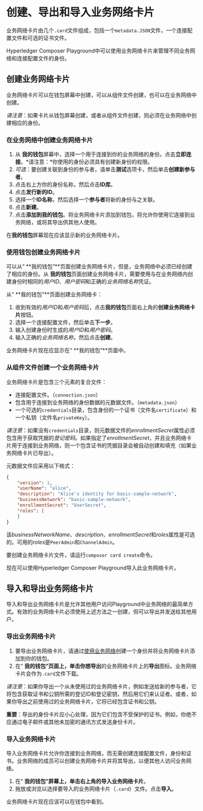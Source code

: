 # 创建、导出和导入业务网络卡片

业务网络卡片由几个`.card`文件组成，包括一个`metadata.JSON`文件，一个连接配置文件和可选的证书文件。

Hyperledger Composer Playground中可以使用业务网络卡片来管理不同业务网络和连接配置文件的身份。

## 创建业务网络卡片

业务网络卡片可以在钱包屏幕中创建，可以从组件文件创建，也可以在业务网络中创建。

*请注意*：如果卡片从钱包屏幕创建，或者从组件文件创建，则必须在业务网络中创建相应的身份。

### 在业务网络中创建业务网络卡片

1. 从 **我的钱包**屏幕中，选择一个用于连接到你的业务网络的身份。点击**立即连接**。*请注意：*你使用的身份必须具有创建新身份的权限。
2. *可选*：要创建关联到身份的参与者，请单击**测试**选项卡，然后单击**创建新参与者**。
3. 点击右上方你的身份名称，然后点击**ID库**。
4. 点击**发行新的ID**。
5. 选择一个**ID名称**，然后选择一个**参与者**将新的身份与之关联。
6. 点击**新建**。
7. 点击**添加到我的钱包**。将业务网络卡片添加到钱包，将允许你使用它连接到业务网络，或将其导出供其他人使用。

在**我的钱包**屏幕现在应该显示新的业务网络卡片。

### 使用钱包创建业务网络卡片

可以从“ **我的钱包”**页面创建业务网络卡片，但是，业务网络中必须已经创建了相应的身份。从 **我的钱包**页面创建业务网络卡片，需要使用与在业务网络内创建身份时相同的*用户ID*、*用户密码*和正确的*业务网络名称*凭证。

从“ **我的钱包”**页面创建业务网络卡：

1. 收到有效的*用户ID*和*用户密码*后，点击**我的钱包**页面右上角的**创建业务网络卡片**按钮。
2. 选择一个连接配置文件，然后单击**下一步**。
3. 输入创建身份时生成的*用户ID*和*用户密码*。
4. 输入正确的*业务网络名称*，然后点击**创建**。

业务网络卡片现在应显示在“ **我的钱包”**页面中。

### 从组件文件创建一个业务网络卡片

业务网络卡片是包含三个元素的复合文件：

- 连接配置文件。（`connection.json`）
- 包含用于连接到业务网络的身份数据的元数据文件。（`metadata.json`）
- 一个可选的`credentials`目录，包含身份的一个证书（文件名`certificate`）和一个私钥（文件名`privateKey`）。

*请注意*：如果没有`credentials`目录，则元数据文件的*enrollmentSecret*属性必须包含用于获取凭据的*登记密码*。如果指定了*enrollmentSecret*，并且业务网络卡片用于连接到业务网络，则一个包含证书的凭据目录会被自动创建和填充（如果业务网络卡片已导出）。

元数据文件应采用以下格式：
```json
{
    "version": 1,
    "userName": "alice",
    "description": "Alice's identity for basic-sample-network",
    "businessNetwork": "basic-sample-network",
    "enrollmentSecret": "UserSecret",
    "roles": [
    ]
}
```

该*businessNetworkName*、*description*、*enrollmentSecret*和*roles*属性是可选的。可用的*roles*是`PeerAdmin`和`ChannelAdmin`。

要创建业务网络卡片文件，请运行`composer card create`命令。

现在可以使用Hyperledger Composer Playground导入此业务网络卡片。

## 导入和导出业务网络卡片

导入和导出业务网络卡片是允许其他用户访问Playground中业务网络的最简单方式。有效的业务网络卡片必须使用上述方法之一创建，但可以导出并发送给其他用户。

### 导出业务网络卡片

1. 要导出业务网络卡片，请通过[使用业务网络](https://hyperledger.github.io/composer/stable/managing/id-cards-playground#creating-an-id-card-within-a-business-network)创建一个身份并将业务网络卡片添加到你的钱包。
2. 在“ **我的钱包”**页面上，单击你想**导出**的业务网络卡片上的**导出**图标。业务网络卡片会作为`.card`文件下载。

*请注意*：如果你导出一个从未使用过的业务网络卡片，例如发送给新的参与者，它将包含获取证书和公钥所需的登记ID和登记密钥，然后用它们来认证者。或者，如果你导出之前使用过的业务网络卡片，它将已经包含证书和公钥。

**重要**：导出的身份卡片应小心处理，因为它们包含不受保护的证书。例如，你绝不应通过电子邮件或其他未加密的通讯方式发送身份卡片。

### 导入业务网络卡片

导入业务网络卡片允许你连接到业务网络，而无需创建连接配置文件，身份和证书。业务网络的成员可以创建业务网络卡片并将其导出，以便其他人访问业务网络。

1. 在“ **我的钱包”**屏幕上，单击右上角的**导入业务网络卡片**。
2. 拖放或浏览以选择要导入的业务网络卡片（`.card`）文件。点击**导入**。

业务网络卡片现在应该可以在钱包中看到。
